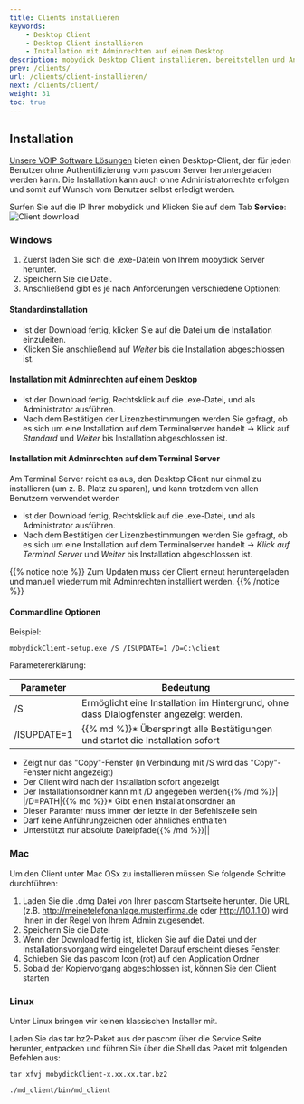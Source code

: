 ```yaml
---
title: Clients installieren
keywords:
    - Desktop Client
    - Desktop Client installieren
    - Installation mit Adminrechten auf einem Desktop
description: mobydick Desktop Client installieren, bereitstellen und Anmeldung.
prev: /clients/
url: /clients/client-installieren/
next: /clients/client/
weight: 31
toc: true
---
```


<!-- FIXME - Screenshots erneuern! -->
<!-- FIXME - prüfen, ob die Installationen der beiden clients unterschliedlich ist -->
<!-- FIXME - installation vom neuen client erklären, ggf. unterschiede beim alten client extra erwähnen -->

## Installation

[Unsere VOIP Software Lösungen](https://www.pascom.net/de/mobydick-voip/ "Unsere VOIP Software Lösungen") bieten einen Desktop-Client, der für jeden Benutzer ohne Authentifizierung vom pascom Server heruntergeladen werden kann. Die Installation kann auch ohne Administratorrechte erfolgen und somit auf Wunsch vom Benutzer selbst erledigt werden.

Surfen Sie auf die IP Ihrer mobydick und Klicken Sie auf dem Tab **Service**:
![Client download](/client_download.png?width=70%)

### Windows
1. Zuerst laden Sie sich die .exe-Datein von Ihrem mobydick Server herunter.
2. Speichern Sie die Datei.
3. Anschließend gibt es je nach Anforderungen verschiedene Optionen:

#### Standardinstallation
* Ist der Download fertig, klicken Sie auf die Datei um die Installation einzuleiten.
* Klicken Sie anschließend auf *Weiter* bis die Installation abgeschlossen ist.

#### Installation mit Adminrechten auf einem Desktop
* Ist der Download fertig, Rechtsklick auf die .exe-Datei, und als Administrator ausführen.
* Nach dem Bestätigen der Lizenzbestimmungen werden Sie gefragt, ob es sich um eine Installation auf dem Terminalserver handelt -> Klick auf *Standard* und *Weiter* bis Installation abgeschlossen ist.

#### Installation mit Adminrechten auf dem Terminal Server
Am Terminal Server reicht es aus, den Desktop Client nur einmal zu installieren (um z. B. Platz zu sparen), und kann trotzdem von allen Benutzern verwendet werden

* Ist der Download fertig, Rechtsklick auf die .exe-Datei, und als Administrator ausführen.
* Nach dem Bestätigen der Lizenzbestimmungen werden Sie gefragt, ob es sich um eine Installation auf dem Terminalserver handelt -> *Klick auf Terminal Server* und *Weiter* bis Installation abgeschlossen ist.

{{% notice note %}}
Zum Updaten muss der Client erneut heruntergeladen und manuell wiederrum mit Adminrechten installiert werden.
{{% /notice %}}

#### Commandline Optionen

Beispiel:

    mobydickClient-setup.exe /S /ISUPDATE=1 /D=C:\client

Parametererklärung:

|Parameter|Bedeutung|
|---------|---------|
|/S|Ermöglicht eine Installation im Hintergrund, ohne dass Dialogfenster angezeigt werden.|
|/ISUPDATE=1|{{% md %}}* Überspringt alle Bestätigungen und startet die Installation sofort
* Zeigt nur das "Copy"-Fenster (in Verbindung mit /S wird das "Copy"-Fenster nicht angezeigt)
* Der Client wird nach der Installation sofort angezeigt
* Der Installationsordner kann mit /D angegeben werden{{% /md %}}|
|/D=PATH|{{% md %}}* Gibt einen Installationsordner an
* Dieser Paramter muss immer der letzte in der Befehlszeile sein
* Darf keine Anführungzeichen oder ähnliches enthalten
* Unterstützt nur absolute Dateipfade{{% /md %}}||

### Mac
Um den Client unter Mac OSx zu installieren müssen Sie folgende Schritte durchführen:

1. Laden Sie die .dmg Datei von Ihrer pascom Startseite herunter. Die URL (z.B. http://meinetelefonanlage.musterfirma.de oder http://10.1.1.0) wird Ihnen in der Regel von Ihrem Admin zugesendet.
2. Speichern Sie die Datei
3. Wenn der Download fertig ist, klicken Sie auf die Datei und der Installationsvorgang wird eingeleitet
Darauf erscheint dieses Fenster:
4. Schieben Sie das pascom Icon (rot) auf den Application Ordner
5. Sobald der Kopiervorgang abgeschlossen ist, können Sie den Client starten

### Linux
Unter Linux bringen wir keinen klassischen Installer mit.

Laden Sie das tar.bz2-Paket aus der pascom über die Service Seite herunter, entpacken und führen Sie über die Shell das Paket mit folgenden Befehlen aus:

    tar xfvj mobydickClient-x.xx.xx.tar.bz2  

    ./md_client/bin/md_client

<!-- ### Android -->

<!-- ### iPhone -->






<!-- ### Konfiguration

#### Im mobydick Client anmelden
Bei der Installation der mobydick beinhaltet die Rolle All Users den Rollentyp xmpp.group. Somit kann sich jeder Benutzer mit seinem Benutzernamen und Passwort an seinem mobydick Client anmelden. Möchten Sie das einschränken, müssen Sie den Rollentyp bei All Users entfernen und eine neue Rolle erstellen.

Sie können auch mehrere Rollen erstellen, z. B. wenn sie Gruppen erstellen möchten, deren Mitglieder nur miteinander über den Client kommunizieren können.

Ist ein Benutzer in mehreren Gruppen Mitglied kann er im Client zwischen den einzelnen Kontaktlisten wechseln:

Mehr zum mobydick Client unter mobydick Desktop Client für Endbenutzer. -->
